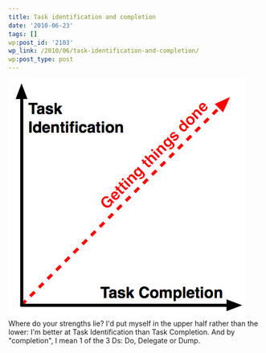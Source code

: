 ```yaml
---
title: Task identification and completion
date: '2010-06-23'
tags: []
wp:post_id: '2103'
wp_link: /2010/06/task-identification-and-completion/
wp:post_type: post
---
```


[ ![](2010-06-23-Task-identification-and-completion/task-identification-and-completion.png "task identification and completion") ](2010-06-23-Task-identification-and-completion/task-identification-and-completion.png)Where do your strengths lie? I'd put myself in the upper half rather than the lower: I'm better at Task Identification than Task Completion. And by "completion", I mean 1 of the 3 Ds: Do, Delegate or Dump.
